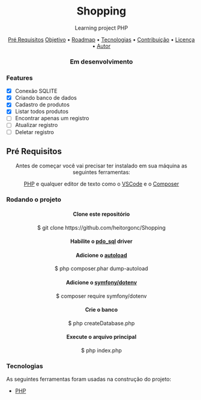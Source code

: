 <h1 align="center">Shopping</h1>

<p align="center">Learning project PHP</p>

<p align="center">
 <a href="#preRequisitos">Pré Requisitos</a>
 <a href="#objetivo">Objetivo</a> •
 <a href="#roadmap">Roadmap</a> • 
 <a href="#tecnologias">Tecnologias</a> • 
 <a href="#contribuicao">Contribuição</a> • 
 <a href="#licenc-a">Licença</a> • 
 <a href="#autor">Autor</a>
</p>

<h3 align="center"> Em desenvolvimento</h3>

<h3>Features</h3>

- [X] Conexão SQLITE
- [X] Criando banco de dados
- [x] Cadastro de produtos
- [x] Listar todos produtos
- [ ] Encontrar apenas um registro
- [ ] Atualizar registro
- [ ] Deletar registro

<h2 id="preRequisitos">Pré Requisitos</h2>
<p align="center">Antes de começar você vai precisar ter instalado em sua máquina as seguintes ferramentas:</p>
<p align="center"><a href="https://www.php.net/downloads">PHP</a> e qualquer editor de texto como o <a href="https://code.visualstudio.com/">VSCode</a> 
  e o <a href="https://getcomposer.org/doc/00-intro.md">Composer</a></p>

<h3>Rodando o projeto</h3>
<h4 align="center">Clone este repositório</h4>
<p align="center">$ git clone https://github.com/heitorgonc/Shopping</p>
<h4 align="center">Habilite o <a href="https://www.php.net/manual/en/ref.pdo-sqlite.php">pdo_sql</a> driver</h4>
<h4 align="center">Adicione o <a href="https://getcomposer.org/doc/01-basic-usage.md#autoloading">autoload</a></h4>
<p align="center">$ php composer.phar dump-autoload</p>
<h4 align="center">Adicione o <a href="https://packagist.org/packages/symfony/dotenv">symfony/dotenv</a></h4>
<p align="center">$ composer require symfony/dotenv</p>
<h4 align="center">Crie o banco</h4>
<p align="center">$ php createDatabase.php</p>
<h4 align="center">Execute o arquivo principal</h4>
<p align="center">$ php index.php</p>

### Tecnologias

As seguintes ferramentas foram usadas na construção do projeto:

- [PHP](https://php.net/)


